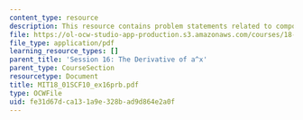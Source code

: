 ```yaml
---
content_type: resource
description: This resource contains problem statements related to compound interest.
file: https://ol-ocw-studio-app-production.s3.amazonaws.com/courses/18-01sc-single-variable-calculus-fall-2010/fe31d67dca131a9e328bad9d864e2a0f_MIT18_01SCF10_ex16prb.pdf
file_type: application/pdf
learning_resource_types: []
parent_title: 'Session 16: The Derivative of a^x'
parent_type: CourseSection
resourcetype: Document
title: MIT18_01SCF10_ex16prb.pdf
type: OCWFile
uid: fe31d67d-ca13-1a9e-328b-ad9d864e2a0f
---
```

